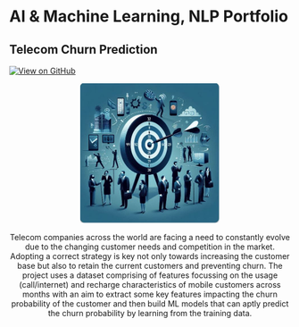 # AI & Machine Learning, NLP Portfolio

## Telecom Churn Prediction

[![View on GitHub](https://img.shields.io/badge/GitHub-View_on_GitHub-blue?logo=GitHub)](https://github.com/amulay11/Telecom_Churn_Prediction)
<center><img src="assets/img/TelcoChurn.JPG" height=250 width=250><center>

Telecom companies across the world are facing a need to constantly evolve due to the changing customer needs and competition in the market. Adopting a correct strategy is key not only towards increasing the customer base but also to retain the current customers and preventing churn.
The project uses a dataset comprising of features focussing on the usage (call/internet) and recharge characteristics of mobile customers across months with an aim to extract some key features impacting the churn probability of the customer and then build ML models that can aptly predict the churn probability by learning from the training data.

